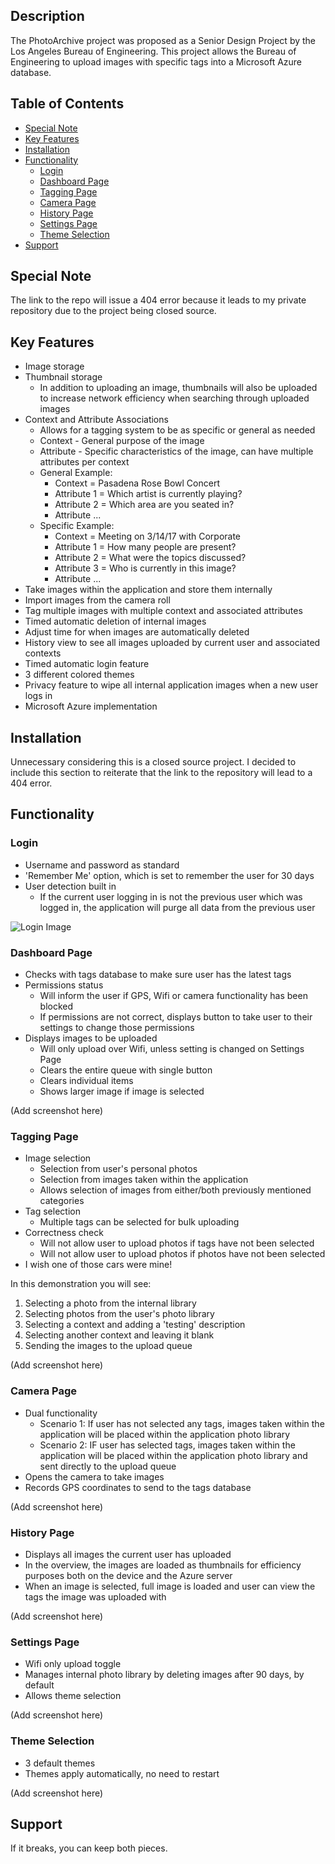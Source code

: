 ## Description

The PhotoArchive project was proposed as a Senior Design Project by the Los Angeles Bureau of Engineering. This project allows the Bureau of Engineering to upload images with specific tags into a Microsoft Azure database. 

## Table of Contents
  - [Special Note](#special-note)
  - [Key Features](#key-features)
  - [Installation](#installation)
  - [Functionality](#functionality)
    - [Login](#login)
    - [Dashboard Page](#dashboard-page)
    - [Tagging Page](#tagging-page)
    - [Camera Page](#camera-page)
    - [History Page](#history-page)
    - [Settings Page](#settings-page)
    - [Theme Selection](#theme-selection)
  - [Support](#support)

## Special Note

The link to the repo will issue a 404 error because it leads to my private repository due to the project being closed source.

## Key Features

* Image storage
* Thumbnail storage
  * In addition to uploading an image, thumbnails will also be uploaded to increase network efficiency when searching through uploaded images
* Context and Attribute Associations
  * Allows for a tagging system to be as specific or general as needed
  * Context - General purpose of the image
  * Attribute - Specific characteristics of the image, can have multiple attributes per context
  * General Example:
    * Context = Pasadena Rose Bowl Concert
    * Attribute 1 = Which artist is currently playing?
    * Attribute 2 = Which area are you seated in?
    * Attribute ...
  * Specific Example:
    * Context = Meeting on 3/14/17 with Corporate
    * Attribute 1 = How many people are present?
    * Attribute 2 = What were the topics discussed?
    * Attribute 3 = Who is currently in this image? 
    * Attribute ...
* Take images within the application and store them internally
* Import images from the camera roll
* Tag multiple images with multiple context and associated attributes
* Timed automatic deletion of internal images
* Adjust time for when images are automatically deleted
* History view to see all images uploaded by current user and associated contexts
* Timed automatic login feature
* 3 different colored themes
* Privacy feature to wipe all internal application images when a new user logs in
* Microsoft Azure implementation

## Installation

Unnecessary considering this is a closed source project. 
I decided to include this section to reiterate that the link to the repository will lead to a 404 error. 

## Functionality

### Login

- Username and password as standard 
- 'Remember Me' option, which is set to remember the user for 30 days
- User detection built in
  - If the current user logging in is not the previous user which was logged in, the application will purge all data from the previous user

![Login Image](https://github.com/pgulegin/PhotoArchive---Azure-Version/blob/master/Screenshots/IMG_1810.PNG?raw=true)

### Dashboard Page

- Checks with tags database to make sure user has the latest tags
- Permissions status
  - Will inform the user if GPS, Wifi or camera functionality has been blocked
  - If permissions are not correct, displays button to take user to their settings to change those permissions
- Displays images to be uploaded
  - Will only upload over Wifi, unless setting is changed on Settings Page
  - Clears the entire queue with single button
  - Clears individual items
  - Shows larger image if image is selected

(Add screenshot here)

### Tagging Page

- Image selection
  - Selection from user's personal photos
  - Selection from images taken within the application
  - Allows selection of images from either/both previously mentioned categories
- Tag selection
  - Multiple tags can be selected for bulk uploading
- Correctness check
  - Will not allow user to upload photos if tags have not been selected
  - Will not allow user to upload photos if photos have not been selected
- I wish one of those cars were mine! 

In this demonstration you will see:
  1. Selecting a photo from the internal library
  2. Selecting photos from the user's photo library
  3. Selecting a context and adding a 'testing' description
  4. Selecting another context and leaving it blank
  5. Sending the images to the upload queue

(Add screenshot here)

### Camera Page

- Dual functionality
  - Scenario 1: If user has not selected any tags, images taken within the application will be placed within the application photo library
  - Scenario 2: IF user has selected tags, images taken within the application will be placed within the application photo library and sent directly to the upload queue
- Opens the camera to take images
- Records GPS coordinates to send to the tags database

(Add screenshot here)

### History Page

- Displays all images the current user has uploaded
- In the overview, the images are loaded as thumbnails for efficiency purposes both on the device and the Azure server
- When an image is selected, full image is loaded and user can view the tags the image was uploaded with

(Add screenshot here)

### Settings Page

- Wifi only upload toggle
- Manages internal photo library by deleting images after 90 days, by default
- Allows theme selection

(Add screenshot here)

### Theme Selection

- 3 default themes
- Themes apply automatically, no need to restart

(Add screenshot here)

## Support

If it breaks, you can keep both pieces.
